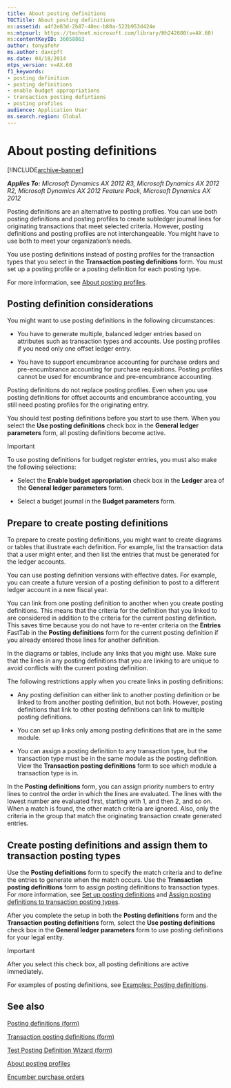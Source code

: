 ```yaml
---
title: About posting definitions
TOCTitle: About posting definitions
ms:assetid: a4f2e83d-2b87-40ec-b80a-522b953d424e
ms:mtpsurl: https://technet.microsoft.com/library/Hh242680(v=AX.60)
ms:contentKeyID: 36058863
author: tonyafehr
ms.author: daxcpft
ms.date: 04/18/2014
mtps_version: v=AX.60
f1_keywords:
- posting definition
- posting definitions
- enable budget appropriations
- transaction posting defintions
- posting profiles
audience: Application User
ms.search.region: Global
---
```


# About posting definitions 


[!INCLUDE[archive-banner](includes/archive-banner.md)]


_**Applies To:** Microsoft Dynamics AX 2012 R3, Microsoft Dynamics AX 2012 R2, Microsoft Dynamics AX 2012 Feature Pack, Microsoft Dynamics AX 2012_

Posting definitions are an alternative to posting profiles. You can use both posting definitions and posting profiles to create subledger journal lines for originating transactions that meet selected criteria. However, posting definitions and posting profiles are not interchangeable. You might have to use both to meet your organization’s needs.

You use posting definitions instead of posting profiles for the transaction types that you select in the **Transaction posting definitions** form. You must set up a posting profile or a posting definition for each posting type.

For more information, see [About posting profiles](about-posting-profiles.md).

## Posting definition considerations

You might want to use posting definitions in the following circumstances:

  - You have to generate multiple, balanced ledger entries based on attributes such as transaction types and accounts. Use posting profiles if you need only one offset ledger entry.

  - You have to support encumbrance accounting for purchase orders and pre-encumbrance accounting for purchase requisitions. Posting profiles cannot be used for encumbrance and pre-encumbrance accounting.

Posting definitions do not replace posting profiles. Even when you use posting definitions for offset accounts and encumbrance accounting, you still need posting profiles for the originating entry.

You should test posting definitions before you start to use them. When you select the **Use posting definitions** check box in the **General ledger parameters** form, all posting definitions become active.


> [!IMPORTANT]
> <P>To use posting definitions for budget register entries, you must also make the following selections:</P>
> <UL>
> <LI>
> <P>Select the <STRONG>Enable budget appropriation</STRONG> check box in the <STRONG>Ledger</STRONG> area of the <STRONG>General ledger parameters</STRONG> form.</P>
> <LI>
> <P>Select a budget journal in the <STRONG>Budget parameters</STRONG> form.</P></LI></UL>



## Prepare to create posting definitions

To prepare to create posting definitions, you might want to create diagrams or tables that illustrate each definition. For example, list the transaction data that a user might enter, and then list the entries that must be generated for the ledger accounts.

You can use posting definition versions with effective dates. For example, you can create a future version of a posting definition to post to a different ledger account in a new fiscal year.

You can link from one posting definition to another when you create posting definitions. This means that the criteria for the definition that you linked to are considered in addition to the criteria for the current posting definition. This saves time because you do not have to re-enter criteria on the **Entries** FastTab in the **Posting definitions** form for the current posting definition if you already entered those lines for another definition.

In the diagrams or tables, include any links that you might use. Make sure that the lines in any posting definitions that you are linking to are unique to avoid conflicts with the current posting definition.

The following restrictions apply when you create links in posting definitions:

  - Any posting definition can either link to another posting definition or be linked to from another posting definition, but not both. However, posting definitions that link to other posting definitions can link to multiple posting definitions.

  - You can set up links only among posting definitions that are in the same module.

  - You can assign a posting definition to any transaction type, but the transaction type must be in the same module as the posting definition. View the **Transaction posting definitions** form to see which module a transaction type is in.

In the **Posting definitions** form, you can assign priority numbers to entry lines to control the order in which the lines are evaluated. The lines with the lowest number are evaluated first, starting with 1, and then 2, and so on. When a match is found, the other match criteria are ignored. Also, only the criteria in the group that match the originating transaction create generated entries.

## Create posting definitions and assign them to transaction posting types

Use the **Posting definitions** form to specify the match criteria and to define the entries to generate when the match occurs. Use the **Transaction posting definitions** form to assign posting definitions to transaction types. For more information, see [Set up posting definitions](set-up-posting-definitions.md) and [Assign posting definitions to transaction posting types](assign-posting-definitions-to-transaction-posting-types.md).

After you complete the setup in both the **Posting definitions** form and the **Transaction posting definitions** form, select the **Use posting definitions** check box in the **General ledger parameters** form to use posting definitions for your legal entity.


> [!IMPORTANT]
> <P>After you select this check box, all posting definitions are active immediately.</P>



For examples of posting definitions, see [Examples: Posting definitions](examples-posting-definitions.md).

## See also

[Posting definitions (form)](https://technet.microsoft.com/library/hh227607\(v=ax.60\))

[Transaction posting definitions (form)](https://technet.microsoft.com/library/hh242550\(v=ax.60\))

[Test Posting Definition Wizard (form)](https://technet.microsoft.com/library/hh227669\(v=ax.60\))

[About posting profiles](about-posting-profiles.md)

[Encumber purchase orders](encumber-purchase-orders.md)

  


